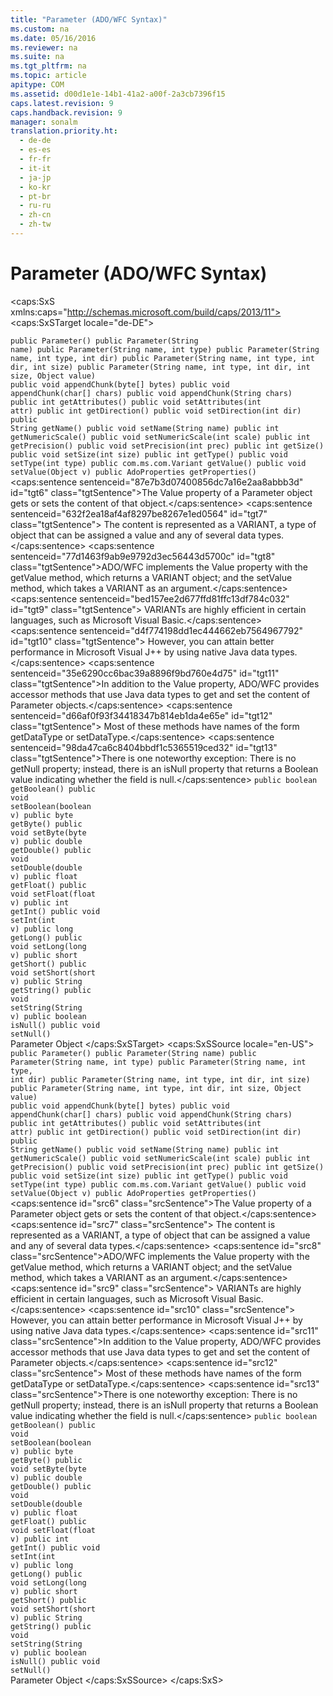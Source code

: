 ```yaml
---
title: "Parameter (ADO/WFC Syntax)"
ms.custom: na
ms.date: 05/16/2016
ms.reviewer: na
ms.suite: na
ms.tgt_pltfrm: na
ms.topic: article
apitype: COM
ms.assetid: d00d1e1e-14b1-41a2-a00f-2a3cb7396f15
caps.latest.revision: 9
caps.handback.revision: 9
manager: sonalm
translation.priority.ht: 
  - de-de
  - es-es
  - fr-fr
  - it-it
  - ja-jp
  - ko-kr
  - pt-br
  - ru-ru
  - zh-cn
  - zh-tw
---
```

# Parameter (ADO/WFC Syntax)
<?xml version="1.0" encoding="utf-8"?>
<caps:SxS xmlns:caps="http://schemas.microsoft.com/build/caps/2013/11">
  <caps:SxSTarget locale="de-DE">
    <developerReferenceWithoutSyntaxDocument xsi:schemaLocation="http://ddue.schemas.microsoft.com/authoring/2003/5 http://dduestorage.blob.core.windows.net/ddueschema/developer.xsd" xmlns="http://ddue.schemas.microsoft.com/authoring/2003/5" xmlns:xlink="http://www.w3.org/1999/xlink" xmlns:xsi="http://www.w3.org/2001/XMLSchema-instance">
      <introduction></introduction>
      <section>
        <title>
          <caps:sentence sentenceid="bf01303ec05e42a8b2352d82e9a911f6" id="tgt1" class="tgtSentence">package com.ms.wfc.data</caps:sentence>
        </title>
        <content></content>
        <sections>
          <section>
            <title>
              <caps:sentence sentenceid="6ca268371eeb5d93eefeb68f96157666" id="tgt2" class="tgtSentence">Constructor</caps:sentence>
            </title>
            <content>
              <code>public Parameter()
public Parameter(String name)
public Parameter(String name, int type)
public Parameter(String name, int type, int dir)
public Parameter(String name, int type, int dir, int size)
public Parameter(String name, int type, int dir, int size, Object value)</code>
            </content>
          </section>
          <section>
            <title>
              <caps:sentence sentenceid="a9ac5a6cc3cbe84f9c18323af2b9007f" id="tgt3" class="tgtSentence">Methods</caps:sentence>
            </title>
            <content>
              <code>public void appendChunk(byte[] bytes)
public void appendChunk(char[] chars)
public void appendChunk(String chars)</code>
            </content>
          </section>
          <section>
            <title>
              <caps:sentence sentenceid="74693d2fc58b46bd06410f278e39aa71" id="tgt4" class="tgtSentence">Properties</caps:sentence>
            </title>
            <content>
              <code>public int getAttributes()
public void setAttributes(int attr)
public int getDirection()
public void setDirection(int dir)
public String getName()
public void setName(String name)
public int getNumericScale()
public void setNumericScale(int scale)
public int getPrecision()
public void setPrecision(int prec)
public int getSize()
public void setSize(int size)
public int getType()
public void setType(int type)
public com.ms.com.Variant getValue()
public void setValue(Object v)
public AdoProperties getProperties()</code>
            </content>
          </section>
        </sections>
      </section>
      <section>
        <title>
          <caps:sentence sentenceid="ea1996e1e8f018dd0c220ef412a45ff6" id="tgt5" class="tgtSentence">Parameter Accessor Methods</caps:sentence>
        </title>
        <content>
          <para>
            <caps:sentence sentenceid="87e7b3d07400856dc7a16e2aa8abbb3d" id="tgt6" class="tgtSentence">The <legacyLink xlink:href="48919c74-86d4-462e-99b9-8854ceb8d683">Value</legacyLink> property of a <legacyLink xlink:href="e010e794-7f0f-4026-8b5b-37328e437d63">Parameter</legacyLink> object gets or sets the content of that object.</caps:sentence>
            <caps:sentence sentenceid="632f2ea18af4af8297be8267e1ed0564" id="tgt7" class="tgtSentence"> The content is represented as a VARIANT, a type of object that can be assigned a value and any of several data types.</caps:sentence>
          </para>
          <para>
            <caps:sentence sentenceid="77d1463f9ab9e9792d3ec56443d5700c" id="tgt8" class="tgtSentence">ADO/WFC implements the <legacyBold>Value</legacyBold> property with the <legacyBold>getValue</legacyBold> method, which returns a VARIANT object; and the <legacyBold>setValue</legacyBold> method, which takes a VARIANT as an argument.</caps:sentence>
            <caps:sentence sentenceid="bed157ee2d677ffd81ffc13df784c032" id="tgt9" class="tgtSentence"> VARIANTs are highly efficient in certain languages, such as Microsoft Visual Basic.</caps:sentence>
            <caps:sentence sentenceid="d4f774198dd1ec444662eb7564967792" id="tgt10" class="tgtSentence"> However, you can attain better performance in Microsoft Visual J++ by using native Java data types.</caps:sentence>
          </para>
          <para>
            <caps:sentence sentenceid="35e6290cc6bac39a8896f9bd760e4d75" id="tgt11" class="tgtSentence">In addition to the <legacyBold>Value</legacyBold> property, ADO/WFC provides <legacyItalic>accessor </legacyItalic>methods that use Java data types to get and set the content of <legacyBold>Parameter</legacyBold> objects.</caps:sentence>
            <caps:sentence sentenceid="d66af0f93f34418347b814eb1da4e65e" id="tgt12" class="tgtSentence"> Most of these methods have names of the form <legacyBold>get</legacyBold><legacyItalic>DataType</legacyItalic> or <legacyBold>set</legacyBold><legacyItalic>DataType</legacyItalic>.</caps:sentence>
          </para>
          <para>
            <caps:sentence sentenceid="98da47ca6c8404bbdf1c5365519ced32" id="tgt13" class="tgtSentence">There is one noteworthy exception: There is no <legacyBold>getNull</legacyBold> property; instead, there is an <legacyBold>isNull</legacyBold> property that returns a Boolean value indicating whether the field is null.</caps:sentence>
          </para>
          <code>public boolean <codeFeaturedElement xmlns="">getBoolean</codeFeaturedElement>()
public void <codeFeaturedElement xmlns="">setBoolean</codeFeaturedElement>(boolean <legacyItalic xmlns="">v</legacyItalic>)
public byte <codeFeaturedElement xmlns="">getByte</codeFeaturedElement>()
public void <codeFeaturedElement xmlns="">setByte</codeFeaturedElement>(byte <legacyItalic xmlns="">v</legacyItalic>)
public double <codeFeaturedElement xmlns="">getDouble</codeFeaturedElement>()
public void <codeFeaturedElement xmlns="">setDouble</codeFeaturedElement>(double <legacyItalic xmlns="">v</legacyItalic>)
public float <codeFeaturedElement xmlns="">getFloat</codeFeaturedElement>()
public void <codeFeaturedElement xmlns="">setFloat</codeFeaturedElement>(float <legacyItalic xmlns="">v</legacyItalic>)
public int <codeFeaturedElement xmlns="">getInt</codeFeaturedElement>()
public void <codeFeaturedElement xmlns="">setInt</codeFeaturedElement>(int <legacyItalic xmlns="">v</legacyItalic>)
public long <codeFeaturedElement xmlns="">getLong</codeFeaturedElement>()
public void <codeFeaturedElement xmlns="">setLong</codeFeaturedElement>(long <legacyItalic xmlns="">v</legacyItalic>)
public short <codeFeaturedElement xmlns="">getShort</codeFeaturedElement>()
public void <codeFeaturedElement xmlns="">setShort</codeFeaturedElement>(short <legacyItalic xmlns="">v</legacyItalic>)
public String <codeFeaturedElement xmlns="">getString</codeFeaturedElement>()
public void <codeFeaturedElement xmlns="">setString</codeFeaturedElement>(String <legacyItalic xmlns="">v</legacyItalic>)
public boolean <codeFeaturedElement xmlns="">isNull</codeFeaturedElement>()
public void <codeFeaturedElement xmlns="">setNull</codeFeaturedElement>()</code>
        </content>
      </section>
      <relatedTopics>
        <link xlink:href="e010e794-7f0f-4026-8b5b-37328e437d63">Parameter Object</link>
      </relatedTopics>
    </developerReferenceWithoutSyntaxDocument>
  </caps:SxSTarget>
  <caps:SxSSource locale="en-US">
    <developerReferenceWithoutSyntaxDocument xsi:schemaLocation="http://ddue.schemas.microsoft.com/authoring/2003/5 http://dduestorage.blob.core.windows.net/ddueschema/developer.xsd" xmlns="http://ddue.schemas.microsoft.com/authoring/2003/5" xmlns:xlink="http://www.w3.org/1999/xlink" xmlns:xsi="http://www.w3.org/2001/XMLSchema-instance">
      <introduction></introduction>
      <section>
        <title>
          <caps:sentence id="src1" class="srcSentence">package com.ms.wfc.data</caps:sentence>
        </title>
        <content></content>
        <sections>
          <section>
            <title>
              <caps:sentence id="src2" class="srcSentence">Constructor</caps:sentence>
            </title>
            <content>
              <code>public Parameter()
public Parameter(String name)
public Parameter(String name, int type)
public Parameter(String name, int type, int dir)
public Parameter(String name, int type, int dir, int size)
public Parameter(String name, int type, int dir, int size, Object value)</code>
            </content>
          </section>
          <section>
            <title>
              <caps:sentence id="src3" class="srcSentence">Methods</caps:sentence>
            </title>
            <content>
              <code>public void appendChunk(byte[] bytes)
public void appendChunk(char[] chars)
public void appendChunk(String chars)</code>
            </content>
          </section>
          <section>
            <title>
              <caps:sentence id="src4" class="srcSentence">Properties</caps:sentence>
            </title>
            <content>
              <code>public int getAttributes()
public void setAttributes(int attr)
public int getDirection()
public void setDirection(int dir)
public String getName()
public void setName(String name)
public int getNumericScale()
public void setNumericScale(int scale)
public int getPrecision()
public void setPrecision(int prec)
public int getSize()
public void setSize(int size)
public int getType()
public void setType(int type)
public com.ms.com.Variant getValue()
public void setValue(Object v)
public AdoProperties getProperties()</code>
            </content>
          </section>
        </sections>
      </section>
      <section>
        <title>
          <caps:sentence id="src5" class="srcSentence">Parameter Accessor Methods</caps:sentence>
        </title>
        <content>
          <para>
            <caps:sentence id="src6" class="srcSentence">The <legacyLink xlink:href="48919c74-86d4-462e-99b9-8854ceb8d683">Value</legacyLink> property of a <legacyLink xlink:href="e010e794-7f0f-4026-8b5b-37328e437d63">Parameter</legacyLink> object gets or sets the content of that object.</caps:sentence>
            <caps:sentence id="src7" class="srcSentence"> The content is represented as a VARIANT, a type of object that can be assigned a value and any of several data types.</caps:sentence>
          </para>
          <para>
            <caps:sentence id="src8" class="srcSentence">ADO/WFC implements the <legacyBold>Value</legacyBold> property with the <legacyBold>getValue</legacyBold> method, which returns a VARIANT object; and the <legacyBold>setValue</legacyBold> method, which takes a VARIANT as an argument.</caps:sentence>
            <caps:sentence id="src9" class="srcSentence"> VARIANTs are highly efficient in certain languages, such as Microsoft Visual Basic.</caps:sentence>
            <caps:sentence id="src10" class="srcSentence"> However, you can attain better performance in Microsoft Visual J++ by using native Java data types.</caps:sentence>
          </para>
          <para>
            <caps:sentence id="src11" class="srcSentence">In addition to the <legacyBold>Value</legacyBold> property, ADO/WFC provides <legacyItalic>accessor </legacyItalic>methods that use Java data types to get and set the content of <legacyBold>Parameter</legacyBold> objects.</caps:sentence>
            <caps:sentence id="src12" class="srcSentence"> Most of these methods have names of the form <legacyBold>get</legacyBold><legacyItalic>DataType</legacyItalic> or <legacyBold>set</legacyBold><legacyItalic>DataType</legacyItalic>.</caps:sentence>
          </para>
          <para>
            <caps:sentence id="src13" class="srcSentence">There is one noteworthy exception: There is no <legacyBold>getNull</legacyBold> property; instead, there is an <legacyBold>isNull</legacyBold> property that returns a Boolean value indicating whether the field is null.</caps:sentence>
          </para>
          <code>public boolean <codeFeaturedElement xmlns="">getBoolean</codeFeaturedElement>()
public void <codeFeaturedElement xmlns="">setBoolean</codeFeaturedElement>(boolean <legacyItalic xmlns="">v</legacyItalic>)
public byte <codeFeaturedElement xmlns="">getByte</codeFeaturedElement>()
public void <codeFeaturedElement xmlns="">setByte</codeFeaturedElement>(byte <legacyItalic xmlns="">v</legacyItalic>)
public double <codeFeaturedElement xmlns="">getDouble</codeFeaturedElement>()
public void <codeFeaturedElement xmlns="">setDouble</codeFeaturedElement>(double <legacyItalic xmlns="">v</legacyItalic>)
public float <codeFeaturedElement xmlns="">getFloat</codeFeaturedElement>()
public void <codeFeaturedElement xmlns="">setFloat</codeFeaturedElement>(float <legacyItalic xmlns="">v</legacyItalic>)
public int <codeFeaturedElement xmlns="">getInt</codeFeaturedElement>()
public void <codeFeaturedElement xmlns="">setInt</codeFeaturedElement>(int <legacyItalic xmlns="">v</legacyItalic>)
public long <codeFeaturedElement xmlns="">getLong</codeFeaturedElement>()
public void <codeFeaturedElement xmlns="">setLong</codeFeaturedElement>(long <legacyItalic xmlns="">v</legacyItalic>)
public short <codeFeaturedElement xmlns="">getShort</codeFeaturedElement>()
public void <codeFeaturedElement xmlns="">setShort</codeFeaturedElement>(short <legacyItalic xmlns="">v</legacyItalic>)
public String <codeFeaturedElement xmlns="">getString</codeFeaturedElement>()
public void <codeFeaturedElement xmlns="">setString</codeFeaturedElement>(String <legacyItalic xmlns="">v</legacyItalic>)
public boolean <codeFeaturedElement xmlns="">isNull</codeFeaturedElement>()
public void <codeFeaturedElement xmlns="">setNull</codeFeaturedElement>()</code>
        </content>
      </section>
      <relatedTopics>
        <link xlink:href="e010e794-7f0f-4026-8b5b-37328e437d63">Parameter Object</link>
      </relatedTopics>
    </developerReferenceWithoutSyntaxDocument>
  </caps:SxSSource>
</caps:SxS>